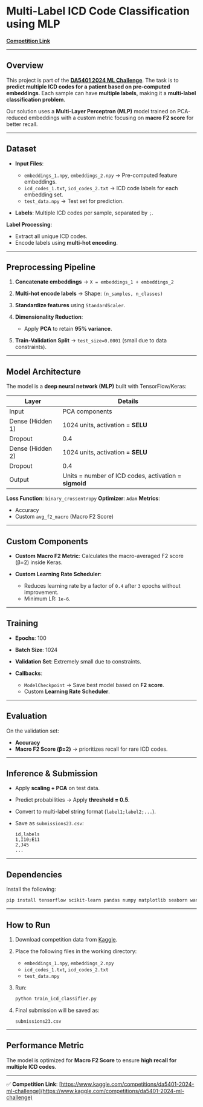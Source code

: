 # **Multi-Label ICD Code Classification using MLP**

[**Competition Link**](https://www.kaggle.com/competitions/da5401-2024-ml-challenge)

---

## **Overview**

This project is part of the [**DA5401 2024 ML Challenge**](https://www.kaggle.com/competitions/da5401-2024-ml-challenge).
The task is to **predict multiple ICD codes for a patient based on pre-computed embeddings**. Each sample can have **multiple labels**, making it a **multi-label classification problem**.

Our solution uses a **Multi-Layer Perceptron (MLP)** model trained on PCA-reduced embeddings with a custom metric focusing on **macro F2 score** for better recall.

---

## **Dataset**

* **Input Files**:

  * `embeddings_1.npy`, `embeddings_2.npy` → Pre-computed feature embeddings.
  * `icd_codes_1.txt`, `icd_codes_2.txt` → ICD code labels for each embedding set.
  * `test_data.npy` → Test set for prediction.
* **Labels**: Multiple ICD codes per sample, separated by `;`.

**Label Processing**:

* Extract all unique ICD codes.
* Encode labels using **multi-hot encoding**.

---

## **Preprocessing Pipeline**

1. **Concatenate embeddings** → `X = embeddings_1 + embeddings_2`
2. **Multi-hot encode labels** → Shape: `(n_samples, n_classes)`
3. **Standardize features** using `StandardScaler`.
4. **Dimensionality Reduction**:

   * Apply **PCA** to retain **95% variance**.
5. **Train-Validation Split** → `test_size=0.0001` (small due to data constraints).

---

## **Model Architecture**

The model is a **deep neural network (MLP)** built with TensorFlow/Keras:

| Layer            | Details                                               |
| ---------------- | ----------------------------------------------------- |
| Input            | PCA components                                        |
| Dense (Hidden 1) | 1024 units, activation = **SELU**                     |
| Dropout          | 0.4                                                   |
| Dense (Hidden 2) | 1024 units, activation = **SELU**                     |
| Dropout          | 0.4                                                   |
| Output           | Units = number of ICD codes, activation = **sigmoid** |

**Loss Function**: `binary_crossentropy`
**Optimizer**: `Adam`
**Metrics**:

* Accuracy
* Custom `avg_f2_macro` (Macro F2 Score)

---

## **Custom Components**

* **Custom Macro F2 Metric**: Calculates the macro-averaged F2 score (β=2) inside Keras.
* **Custom Learning Rate Scheduler**:

  * Reduces learning rate by a factor of `0.4` after `3` epochs without improvement.
  * Minimum LR: `1e-6`.

---

## **Training**

* **Epochs**: 100
* **Batch Size**: 1024
* **Validation Set**: Extremely small due to constraints.
* **Callbacks**:

  * `ModelCheckpoint` → Save best model based on **F2 score**.
  * Custom **Learning Rate Scheduler**.

---

## **Evaluation**

On the validation set:

* **Accuracy**
* **Macro F2 Score (β=2)** → prioritizes recall for rare ICD codes.

---

## **Inference & Submission**

* Apply **scaling + PCA** on test data.
* Predict probabilities → Apply **threshold = 0.5**.
* Convert to multi-label string format (`label1;label2;...`).
* Save as `submissions23.csv`:

  ```csv
  id,labels
  1,I10;E11
  2,J45
  ...
  ```

---

## **Dependencies**

Install the following:

```bash
pip install tensorflow scikit-learn pandas numpy matplotlib seaborn wandb kerastuner
```

---

## **How to Run**

1. Download competition data from [Kaggle](https://www.kaggle.com/competitions/da5401-2024-ml-challenge).
2. Place the following files in the working directory:

   * `embeddings_1.npy`, `embeddings_2.npy`
   * `icd_codes_1.txt`, `icd_codes_2.txt`
   * `test_data.npy`
3. Run:

   ```bash
   python train_icd_classifier.py
   ```
4. Final submission will be saved as:

   ```
   submissions23.csv
   ```

---

## **Performance Metric**

The model is optimized for **Macro F2 Score** to ensure **high recall for multiple ICD codes**.



---

✅ **Competition Link**: [https://www.kaggle.com/competitions/da5401-2024-ml-challenge](https://www.kaggle.com/competitions/da5401-2024-ml-challenge)


